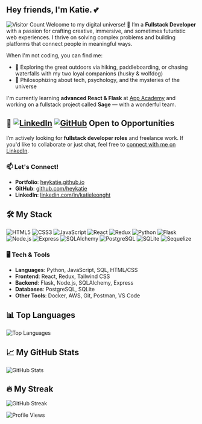 ## Hey friends, I'm Katie. 💕

![Visitor Count](https://profile-counter.glitch.me/heykatie/count.svg)
Welcome to my digital universe! 🚀 I’m a **Fullstack Developer** with a passion for crafting creative, immersive, and sometimes futuristic web experiences. I thrive on solving complex problems and building platforms that connect people in meaningful ways.

When I'm not coding, you can find me:
- 🌄 Exploring the great outdoors via hiking, paddleboarding, or chasing waterfalls with my two loyal companions (husky & wolfdog)
- 💭 Philosophizing about tech, psychology, and the mysteries of the universe

I'm currently learning **advanced React & Flask** at [App Academy](https://www.appacademy.io/) and working on a fullstack project called **Sage** — with a wonderful team.

<!-- **Fun fact**: I have 5 cats and a dream to make a difference. -->


## 🚀 [![LinkedIn](https://img.shields.io/badge/-LinkedIn-blue?style=for-the-badge&logo=Linkedin&logoColor=white)](https://www.linkedin.com/in/katieleonght/) [![GitHub](https://img.shields.io/badge/-GitHub-black?style=for-the-badge&logo=github&logoColor=white)](https://github.com/heykatie) Open to Opportunities
I’m actively looking for **fullstack developer roles** and freelance work. If you'd like to collaborate or just chat, feel free to [connect with me on LinkedIn](https://www.linkedin.com/in/katieleonght/).

### 📫 Let's Connect!
- **Portfolio**: [heykatie.github.io](https://heykatie.github.io/)
- **GitHub**: [github.com/heykatie](https://github.com/heykatie)
- **LinkedIn**: [linkedin.com/in/katieleonght](https://www.linkedin.com/in/katieleonght/)


## 🛠️ My Stack
![HTML5](https://img.shields.io/badge/HTML5-E34F26?style=for-the-badge&logo=html5&logoColor=white)
![CSS3](https://img.shields.io/badge/CSS3-1572B6?style=for-the-badge&logo=css3&logoColor=white)
![JavaScript](https://img.shields.io/badge/JavaScript-F7DF1E?style=for-the-badge&logo=javascript&logoColor=black)
![React](https://img.shields.io/badge/React-61DAFB?style=for-the-badge&logo=react&logoColor=black)
![Redux](https://img.shields.io/badge/Redux-764ABC?style=for-the-badge&logo=redux&logoColor=white)
![Python](https://img.shields.io/badge/Python-3670A0?style=for-the-badge&logo=python&logoColor=ffdd54)
![Flask](https://img.shields.io/badge/Flask-000000?style=for-the-badge&logo=flask&logoColor=white)
![Node.js](https://img.shields.io/badge/Node.js-339933?style=for-the-badge&logo=node.js&logoColor=white)
![Express](https://img.shields.io/badge/Express-000000?style=for-the-badge&logo=express&logoColor=white)
![SQLAlchemy](https://img.shields.io/badge/SQLAlchemy-F80000?style=for-the-badge&logo=python&logoColor=white)
![PostgreSQL](https://img.shields.io/badge/PostgreSQL-4169E1?style=for-the-badge&logo=postgresql&logoColor=white)
![SQLite](https://img.shields.io/badge/SQLite-003B57?style=for-the-badge&logo=sqlite&logoColor=white)
![Sequelize](https://img.shields.io/badge/Sequelize-52B0E7?style=for-the-badge&logo=sequelize&logoColor=white)

<!-- # 🖥️ Frontend -->
<!-- ![TypeScript](https://img.shields.io/badge/TypeScript-007ACC?style=for-the-badge&logo=typescript&logoColor=white)
![TailwindCSS](https://img.shields.io/badge/TailwindCSS-06B6D4?style=for-the-badge&logo=tailwindcss&logoColor=white)
![SASS](https://img.shields.io/badge/SASS-CC6699?style=for-the-badge&logo=sass&logoColor=white) -->
<!-- # 🔥 Backend -->

### 🖥️ Tech & Tools
- **Languages**: Python, JavaScript, SQL, HTML/CSS
- **Frontend**: React, Redux, Tailwind CSS
- **Backend**: Flask, Node.js, SQLAlchemy, Express
- **Databases**: PostgreSQL, SQLite
- **Other Tools**: Docker, AWS, Git, Postman, VS Code

## 📊 Top Languages
![Top Languages](https://github-readme-stats.vercel.app/api/top-langs/?username=heykatie&layout=compact&theme=dark)


## 📈 My GitHub Stats
![GitHub Stats](https://github-readme-stats.vercel.app/api?username=heykatie&show_icons=true&theme=radical)
<!-- ![Trophy](https://github-profile-trophy.vercel.app/?username=heykatie&theme=radical) -->

## 🔥 My Streak
![GitHub Streak](https://streak-stats.demolab.com/?user=heykatie&theme=dark)


![Profile Views](https://komarev.com/ghpvc/?username=heykatie&color=008080&label=paw+prints)
<!-- style=for-the-badge -->

<!--
**heykatie/heykatie** is a ✨ _special_ ✨ repository because its `README.md` (this file) appears on your GitHub profile.

Here are some ideas to get you started:

- 🔭 I’m currently working on ...
- 🌱 I’m currently learning ...
- 👯 I’m looking to collaborate on ...
- 🤔 I’m looking for help with ...
- 💬 Ask me about ...
- 📫 How to reach me: ...
- 😄 Pronouns: ...
- ⚡ Fun fact: ...

## 🦄 Fun Facts About Me
- I have 5 cats and 2 dogs (a husky & a wolfdog). 🐕🐺🐈🐈🐈🐈🐈
- My dream is to own audiophile-quality speakers and drown in crystal-clear sound 🎧.
- I built my own custom van for traveling and adventuring 🚐.
- I love **philosophy** and can debate the nature of existence for hours 🧠.
- I recently picked up **pickleball** 🏓 — and I’m surprisingly good at it!

## 🔥 Featured Projects
🌌 **[Galactic Getaways](https://github.com/heykatie/galactic-getaways)**
> A futuristic Airbnb clone where aliens and intergalactic travelers book stays in mind-bending spaces.

- 🛠️ **Tech**: React, Flask, SQLAlchemy, Docker, AWS
- 🚀 **Features**: Secure authentication, user bookings, interactive spot listings
- 📸 **Preview**: ![Demo](./assets/galactic-getaways-demo.png)

🐟 **[Fish Escape Game](https://github.com/heykatie/fish-escape-game)**
> An underwater adventure game where you guide a fish through dangerous waters.

- 🛠️ **Tech**: Vanilla JavaScript, HTML, CSS
- 🎮 **Gameplay**: Dodge obstacles, collect treasures, and escape predators!
- 📸 **Preview**: ![Demo](./assets/fish-escape-game-demo.gif)

🌐 **[Airbnb API](https://github.com/heykatie/airbnb-api-project)**
> The backend logic of an Airbnb-like app.

- 🛠️ **Tech**: Express.js, PostgreSQL, REST API
- ⚙️ **Features**: CRUD operations for spots, bookings, and reviews.
-->
